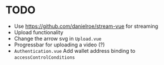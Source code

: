 # TODO

- Use https://github.com/danielroe/stream-vue for streaming
- Upload functionality
- Change the arrow svg in `Upload.vue`
- Progressbar for uploading a video (?)
- `Authentication.vue` Add wallet address binding to `accessControlConditions`
